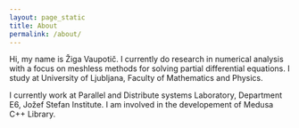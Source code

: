 ```yaml
---
layout: page_static
title: About
permalink: /about/
---
```


Hi, my name is Žiga Vaupotič. I currently do research in numerical analysis with a focus on meshless methods for solving partial differential equations. I study at University of Ljubljana, Faculty of Mathematics and Physics.

I currently work at Parallel and Distribute systems Laboratory, Department E6, Jožef Stefan Institute. I am involved in the developement of Medusa C++ Library.